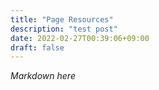 ```yaml
---
title: "Page Resources"
description: "test post"
date: 2022-02-27T00:39:06+09:00
draft: false
---
```


*Markdown here*
